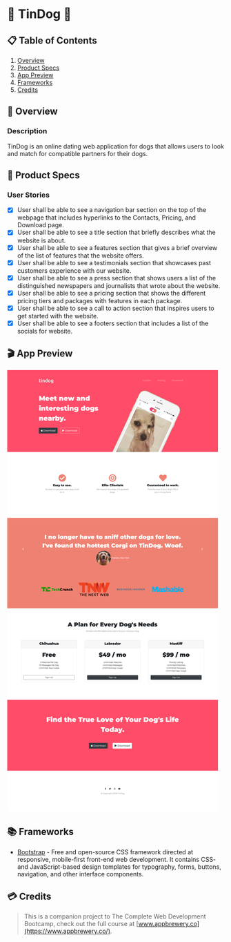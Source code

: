 # 💖 TinDog 🐶

## 📋 Table of Contents

1. [Overview](#-Overview)
2. [Product Specs](#-Product-Specs)
3. [App Preview](#-App-Preview)
4. [Frameworks](#-Frameworks)
5. [Credits](#-Credits)

## 👀 Overview
### Description

TinDog is an online dating web application for dogs that allows users to look and match for compatible partners for their dogs.

## 📕 Product Specs
### User Stories

- [x] User shall be able to see a navigation bar section on the top of the webpage that includes hyperlinks to the Contacts, Pricing, and Download page.
- [x] User shall be able to see a title section that briefly describes what the website is about.
- [x] User shall be able to see a features section that gives a brief overview of the list of features that the website offers.
- [x] User shall be able to see a testimonials section that showcases past customers experience with our website.
- [x] User shall be able to see a press section that shows users a list of the distinguished newspapers and journalists that wrote about the website.
- [x] User shall be able to see a pricing section that shows the different pricing tiers and packages with features in each package.
- [x] User shall be able to see a call to action section that inspires users to get started with the website.
- [x] User shall be able to see a footers section that includes a list of the socials for website.

## 🎬 App Preview

<img src="https://raw.githubusercontent.com/py415/app-resources/master/Mockups/web/2.%20tindog-full-screen.png">

## 📚 Frameworks

- [Bootstrap](https://github.com/twbs/bootstrap) - Free and open-source CSS framework directed at responsive, mobile-first front-end web development. It contains CSS- and JavaScript-based design templates for typography, forms, buttons, navigation, and other interface components.

## 💳 Credits

> This is a companion project to The Complete Web Development Bootcamp, check out the full course at [www.appbrewery.co](https://www.appbrewery.co/).
